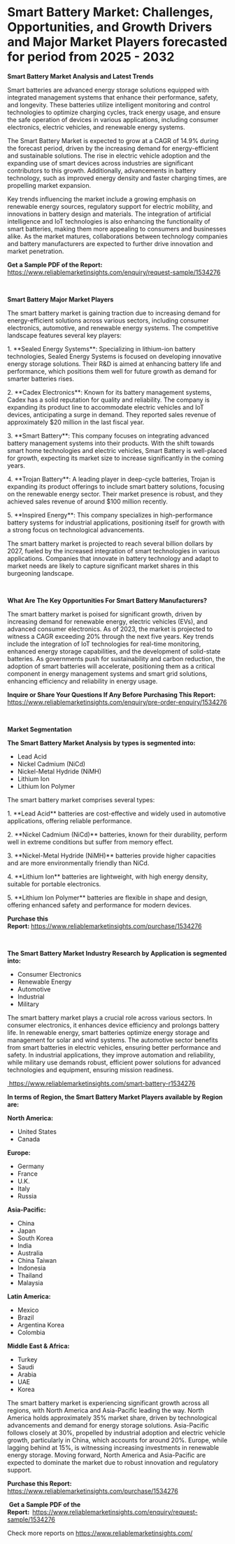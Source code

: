 <p><h1>Smart Battery Market: Challenges, Opportunities, and Growth Drivers and Major Market Players forecasted for period from 2025 - 2032</h1></p><p><strong>Smart Battery Market Analysis and Latest Trends</strong></p>
<p><p>Smart batteries are advanced energy storage solutions equipped with integrated management systems that enhance their performance, safety, and longevity. These batteries utilize intelligent monitoring and control technologies to optimize charging cycles, track energy usage, and ensure the safe operation of devices in various applications, including consumer electronics, electric vehicles, and renewable energy systems.</p><p>The Smart Battery Market is expected to grow at a CAGR of 14.9% during the forecast period, driven by the increasing demand for energy-efficient and sustainable solutions. The rise in electric vehicle adoption and the expanding use of smart devices across industries are significant contributors to this growth. Additionally, advancements in battery technology, such as improved energy density and faster charging times, are propelling market expansion.</p><p>Key trends influencing the market include a growing emphasis on renewable energy sources, regulatory support for electric mobility, and innovations in battery design and materials. The integration of artificial intelligence and IoT technologies is also enhancing the functionality of smart batteries, making them more appealing to consumers and businesses alike. As the market matures, collaborations between technology companies and battery manufacturers are expected to further drive innovation and market penetration.</p></p>
<p><strong>Get a Sample PDF of the Report:&nbsp;</strong> <a href="https://www.reliablemarketinsights.com/enquiry/request-sample/1534276?utm_campaign=1166&utm_medium=2&utm_source=Github&utm_content=ia&utm_term=13022025&utm_id=smart-battery">https://www.reliablemarketinsights.com/enquiry/request-sample/1534276</a></p>
<p>&nbsp;</p>
<p><strong>Smart Battery Major Market Players</strong></p>
<p><p>The smart battery market is gaining traction due to increasing demand for energy-efficient solutions across various sectors, including consumer electronics, automotive, and renewable energy systems. The competitive landscape features several key players:</p><p>1. **Sealed Energy Systems**: Specializing in lithium-ion battery technologies, Sealed Energy Systems is focused on developing innovative energy storage solutions. Their R&D is aimed at enhancing battery life and performance, which positions them well for future growth as demand for smarter batteries rises.</p><p>2. **Cadex Electronics**: Known for its battery management systems, Cadex has a solid reputation for quality and reliability. The company is expanding its product line to accommodate electric vehicles and IoT devices, anticipating a surge in demand. They reported sales revenue of approximately $20 million in the last fiscal year.</p><p>3. **Smart Battery**: This company focuses on integrating advanced battery management systems into their products. With the shift towards smart home technologies and electric vehicles, Smart Battery is well-placed for growth, expecting its market size to increase significantly in the coming years.</p><p>4. **Trojan Battery**: A leading player in deep-cycle batteries, Trojan is expanding its product offerings to include smart battery solutions, focusing on the renewable energy sector. Their market presence is robust, and they achieved sales revenue of around $100 million recently.</p><p>5. **Inspired Energy**: This company specializes in high-performance battery systems for industrial applications, positioning itself for growth with a strong focus on technological advancements.</p><p>The smart battery market is projected to reach several billion dollars by 2027, fueled by the increased integration of smart technologies in various applications. Companies that innovate in battery technology and adapt to market needs are likely to capture significant market shares in this burgeoning landscape.</p></p>
<p>&nbsp;</p>
<p><strong>What Are The Key Opportunities For Smart Battery Manufacturers?</strong></p>
<p><p>The smart battery market is poised for significant growth, driven by increasing demand for renewable energy, electric vehicles (EVs), and advanced consumer electronics. As of 2023, the market is projected to witness a CAGR exceeding 20% through the next five years. Key trends include the integration of IoT technologies for real-time monitoring, enhanced energy storage capabilities, and the development of solid-state batteries. As governments push for sustainability and carbon reduction, the adoption of smart batteries will accelerate, positioning them as a critical component in energy management systems and smart grid solutions, enhancing efficiency and reliability in energy usage.</p></p>
<p><strong>Inquire or Share Your Questions If Any Before Purchasing This Report:</strong> <a href="https://www.reliablemarketinsights.com/enquiry/pre-order-enquiry/1534276?utm_campaign=1166&utm_medium=2&utm_source=Github&utm_content=ia&utm_term=13022025&utm_id=smart-battery">https://www.reliablemarketinsights.com/enquiry/pre-order-enquiry/1534276</a></p>
<p>&nbsp;</p>
<p><strong>Market Segmentation</strong></p>
<p><strong>The Smart Battery Market Analysis by types is segmented into:</strong></p>
<p><ul><li>Lead Acid</li><li>Nickel Cadmium (NiCd)</li><li>Nickel-Metal Hydride (NiMH)</li><li>Lithium Ion</li><li>Lithium Ion Polymer</li></ul></p>
<p><p>The smart battery market comprises several types: </p><p>1. **Lead Acid** batteries are cost-effective and widely used in automotive applications, offering reliable performance.</p><p>2. **Nickel Cadmium (NiCd)** batteries, known for their durability, perform well in extreme conditions but suffer from memory effect.</p><p>3. **Nickel-Metal Hydride (NiMH)** batteries provide higher capacities and are more environmentally friendly than NiCd.</p><p>4. **Lithium Ion** batteries are lightweight, with high energy density, suitable for portable electronics.</p><p>5. **Lithium Ion Polymer** batteries are flexible in shape and design, offering enhanced safety and performance for modern devices.</p></p>
<p><strong>Purchase this Report:&nbsp;</strong><a href="https://www.reliablemarketinsights.com/purchase/1534276?utm_campaign=1166&utm_medium=2&utm_source=Github&utm_content=ia&utm_term=13022025&utm_id=smart-battery">https://www.reliablemarketinsights.com/purchase/1534276</a></p>
<p>&nbsp;</p>
<p><strong>The Smart Battery Market Industry Research by Application is segmented into:</strong></p>
<p><ul><li>Consumer Electronics</li><li>Renewable Energy</li><li>Automotive</li><li>Industrial</li><li>Military</li></ul></p>
<p><p>The smart battery market plays a crucial role across various sectors. In consumer electronics, it enhances device efficiency and prolongs battery life. In renewable energy, smart batteries optimize energy storage and management for solar and wind systems. The automotive sector benefits from smart batteries in electric vehicles, ensuring better performance and safety. In industrial applications, they improve automation and reliability, while military use demands robust, efficient power solutions for advanced technologies and equipment, ensuring mission readiness.</p></p>
<p><a href="https://www.reliablemarketinsights.com/smart-battery-r1534276?utm_campaign=1166&utm_medium=2&utm_source=Github&utm_content=ia&utm_term=13022025&utm_id=smart-battery">&nbsp;https://www.reliablemarketinsights.com/smart-battery-r1534276</a></p>
<p><strong>In terms of Region, the Smart Battery Market Players available by Region are:</strong></p>
<p>
    <p> <strong> North America: </strong>
        <ul>
            <li>United States</li>
            <li>Canada</li>
        </ul>
        </p> 
    <p> <strong> Europe: </strong>
        <ul>
            <li>Germany</li>
            <li>France</li>
            <li>U.K.</li>
            <li>Italy</li>
            <li>Russia</li>
        </ul>
        </p> 
    <p> <strong> Asia-Pacific: </strong>
        <ul>
            <li>China</li>
            <li>Japan</li>
            <li>South Korea</li>
            <li>India</li>
            <li>Australia</li>
            <li>China Taiwan</li>
            <li>Indonesia</li>
            <li>Thailand</li>
            <li>Malaysia</li>
        </ul>
        </p> 
    <p> <strong> Latin America: </strong>
        <ul>
            <li>Mexico</li>
            <li>Brazil</li>
            <li>Argentina Korea</li>
            <li>Colombia</li>
        </ul>
        </p> 
    <p> <strong> Middle East & Africa: </strong>
        <ul>
            <li>Turkey</li>
            <li>Saudi</li>
            <li>Arabia</li>
            <li>UAE</li>
            <li>Korea</li>
        </ul>
    </p>
    </p>
<p><p>The smart battery market is experiencing significant growth across all regions, with North America and Asia-Pacific leading the way. North America holds approximately 35% market share, driven by technological advancements and demand for energy storage solutions. Asia-Pacific follows closely at 30%, propelled by industrial adoption and electric vehicle growth, particularly in China, which accounts for around 20%. Europe, while lagging behind at 15%, is witnessing increasing investments in renewable energy storage. Moving forward, North America and Asia-Pacific are expected to dominate the market due to robust innovation and regulatory support.</p></p>
<p><strong>Purchase this Report: </strong><a href="https://www.reliablemarketinsights.com/purchase/1534276?utm_campaign=1166&utm_medium=2&utm_source=Github&utm_content=ia&utm_term=13022025&utm_id=smart-battery">https://www.reliablemarketinsights.com/purchase/1534276</a></p>
<p>&nbsp;<strong>Get a Sample PDF of the Report:&nbsp;&nbsp;</strong><a href="https://www.reliablemarketinsights.com/enquiry/request-sample/1534276?utm_campaign=1166&utm_medium=2&utm_source=Github&utm_content=ia&utm_term=13022025&utm_id=smart-battery">https://www.reliablemarketinsights.com/enquiry/request-sample/1534276</a></p>
<p><strong></strong></p>
<p>Check more reports on <a href="https://www.reliablemarketinsights.com/?utm_campaign=1166&utm_medium=2&utm_source=Github&utm_content=ia&utm_term=13022025&utm_id=smart-battery">https://www.reliablemarketinsights.com/</a></p>